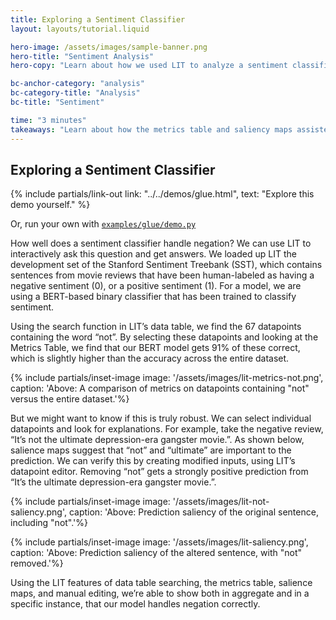 ```yaml
---
title: Exploring a Sentiment Classifier
layout: layouts/tutorial.liquid

hero-image: /assets/images/sample-banner.png
hero-title: "Sentiment Analysis"
hero-copy: "Learn about how we used LIT to analyze a sentiment classifier."

bc-anchor-category: "analysis"
bc-category-title: "Analysis"
bc-title: "Sentiment"

time: "3 minutes"
takeaways: "Learn about how the metrics table and saliency maps assisted an analysis of a sentiment classifier's performance when dealing with negation."
---
```


## Exploring a Sentiment Classifier

{% include partials/link-out link: "../../demos/glue.html", text: "Explore this demo yourself." %}

Or, run your own with [`examples/glue/demo.py`](https://github.com/PAIR-code/lit/blob/main/lit_nlp/examples/glue/demo.py)

How well does a sentiment classifier handle negation? We can use LIT to interactively ask this question and get answers. We loaded up LIT the development set of the Stanford Sentiment Treebank (SST), which contains sentences from movie reviews that have been human-labeled as having a negative sentiment (0), or a positive sentiment (1). For a model, we are using a BERT-based binary classifier that has been trained to classify sentiment.

Using the search function in LIT’s data table, we find the 67 datapoints containing the word “not”. By selecting these datapoints and looking at the Metrics Table, we find that our BERT model gets 91% of these correct, which is slightly higher than the accuracy across the entire dataset.


{% include partials/inset-image image: '/assets/images/lit-metrics-not.png',
  caption: 'Above: A comparison of metrics on datapoints containing "not" versus the entire dataset.'%}

But we might want to know if this is truly robust. We can select individual datapoints and look for explanations. For example, take the negative review, “It’s not the ultimate depression-era gangster movie.”. As shown below, salience maps suggest that “not” and “ultimate” are important to the prediction. We can verify this by creating modified inputs, using LIT’s datapoint editor. Removing “not” gets a strongly positive prediction from “It’s the ultimate depression-era gangster movie.”.

{% include partials/inset-image image: '/assets/images/lit-not-saliency.png',
  caption: 'Above: Prediction saliency of the original sentence, including "not".'%}

{% include partials/inset-image image: '/assets/images/lit-saliency.png',
  caption: 'Above: Prediction saliency of the altered sentence, with "not" removed.'%}

Using the LIT features of data table searching, the metrics table, salience maps, and manual editing, we’re able to show both in aggregate and in a specific instance, that our model handles negation correctly.

